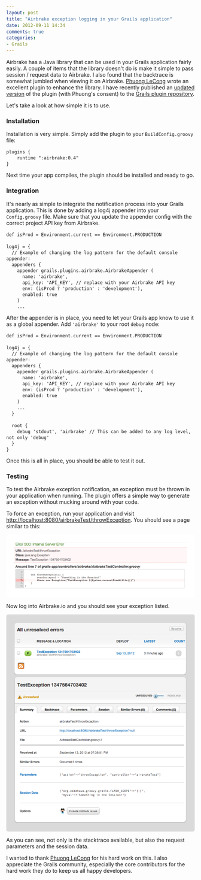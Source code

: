 ```yaml
---
layout: post
title: "Airbrake exception logging in your Grails application"
date: 2012-09-11 14:34
comments: true
categories: 
- Grails
---
```


Airbrake has a Java library that can be used in your Grails application fairly easily. A couple of items that the library doesn't do is make it simple to pass session / request data to Airbrake. I also found that the backtrace is somewhat jumbled when viewing it on Airbrake. [Phuong LeCong](https://github.com/plecong/grails-airbrake) wrote an excellent plugin to enhance the library. I have recently published an [updated version](https://github.com/cavneb/airbrake-grails) of the plugin (with Phuong's consent) to the [Grails plugin repository](http://grails.org/plugin/airbrake).

Let's take a look at how simple it is to use.

### Installation

Installation is very simple. Simply add the plugin to your `BuildConfig.groovy` file: 

```
plugins {
    runtime ":airbrake:0.4"
}
```

Next time your app compiles, the plugin should be installed and ready to go.

### Integration

It's nearly as simple to integrate the notification process into your Grails application. This is done by adding a log4j appender into your `Config.groovy` file. Make sure that you update the appender config with the correct project API key from Airbrake.

```
def isProd = Environment.current == Environment.PRODUCTION

log4j = {
  // Example of changing the log pattern for the default console appender:
  appenders {
    appender grails.plugins.airbrake.AirbrakeAppender (
      name: 'airbrake', 
      api_key: 'API_KEY', // replace with your Airbrake API key
      env: (isProd ? 'production' : 'development'),
      enabled: true
    )
    ...
```

After the appender is in place, you need to let your Grails app know to use it as a global appender. Add `'airbrake'` to your root `debug` node:

```
def isProd = Environment.current == Environment.PRODUCTION

log4j = {
  // Example of changing the log pattern for the default console appender:
  appenders {
    appender grails.plugins.airbrake.AirbrakeAppender (
      name: 'airbrake', 
      api_key: 'API_KEY', // replace with your Airbrake API key
      env: (isProd ? 'production' : 'development'),
      enabled: true
    )
    ...
  }

  root {
    debug 'stdout', 'airbrake' // This can be added to any log level, not only 'debug'
  }
}
```

Once this is all in place, you should be able to test it out.

### Testing

To test the Airbrake exception notification, an exception must be thrown in your application when running. The plugin offers a simple way to generate an exception without mucking around with your code.

To force an exception, run your application and visit [http://localhost:8080/airbrakeTest/throwException](http://localhost:8080/airbrakeTest/simulateError). You should see a page similar to this:

<div style="padding: 20px; 
      background: white; 
      margin-top: 10px;
      -webkit-border-radius: 5px;
      -moz-border-radius: 5px;
      border-radius: 5px;">
  <img src="/images/posts/airbrake-grails-exception.png" style="display: block;"/>
</div>

Now log into Airbrake.io and you should see your exception listed.

<div style="padding: 20px; 
      background: #DADADA; 
      margin-top: 10px;
      -webkit-border-radius: 5px;
      -moz-border-radius: 5px;
      border-radius: 5px;">
  <img src="/images/posts/airbrake-airbrake-exception-list.png" style="display: block;"/>
  <img src="/images/posts/airbrake-airbrake-exception.png" style="display: block;"/>
</div>

As you can see, not only is the stacktrace available, but also the request parameters and the session data.

I wanted to thank [Phuong LeCong](https://github.com/plecong/grails-airbrake) for his hard work on this. I also appreciate the Grails community, especially the core contributors for the hard work they do to keep us all happy developers.

